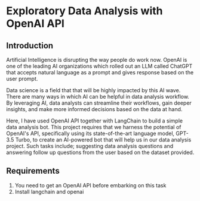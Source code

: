 # Exploratory Data Analysis with OpenAI API

## Introduction
Artificial Intelligence is disrupting the way people do work now. OpenAI is one of the leading AI organizations which rolled out an LLM called ChatGPT that accepts natural language as a prompt and gives response based on the user prompt. 

Data science is a field that that will be highly impacted by this AI wave. There are many ways in which AI can be helpful in data analysis workflow. By leveraging AI, data analysts can streamline their workflows, gain deeper insights, and make more informed decisions based on the data at hand.


Here, I have used OpenAI API together with LangChain to build a simple data analysis bot.  This project requires that we harness the potential of OpenAI's API, specifically using its state-of-the-art language model, GPT-3.5 Turbo, to create an AI-powered bot that will help us in our data analysis project. Such tasks include; suggesting data analysis questions and answering follow up questions from the user based on the dataset provided.


## Requirements
1. You need to get an OpenAI API before embarking on this task
2. Install langchain and openai
